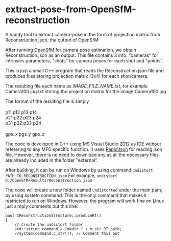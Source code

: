 # extract-pose-from-OpenSfM-reconstruction
A handy tool to extract camera-pose in the form of projection matrix from Reconstruction.json, the output of OpenSfM

After running [OpenSfM](https://github.com/mapillary/OpenSfM) for camera pose estimation, we obtain Reconstruction.json as an output. This file contains 3 info: "cameras" for intrinsics parameters, "shots" for camera poses for each shot and "points".

This is just a small C++ program that reads the Reconstruction.json file and produces files storing projection matrix (3x4) for each shot/camera. 

The resulting file each name as _IMAGE_FILE_NAME.txt_, for example Camera100.jpg.txt storing the projection matrix for the image Camera100.jpg

The format of the resulting file is simply<br>
<br>
p11 p12 p13 p14<br>
p21 p22 p23 p24<br>
p31 p32 p33 p34<br>
<br>
gps_x pgs_y gps_z<br>

The code is developed in C++ using MS Visual Studio 2012 as IDE without referering to any MFC specific function. It uses [RapidJson](http://rapidjson.org/) for reading json file. However, there is no need to download any as all the necessary files are already included in the folder "external".

After building, it can be run on Windows by using command
`undistort PATH_TO_RECONSTRUCTION.json`
For example, 
`undistort D:/OpenSfM/Results/Reconstruction.json`

The code will create a new folder named `undistorted` under the main path, by using system command. This is the only command that makes it restricted to run on Windows. However, the program will work fine on Linux just simply comments out this line:

```
bool CReconstructionStructure::produceRT()
{
	// Create the undistort folder
	std::string command = "mkdir " + m_str_RT_path;
	//system(command.c_str()); // Comment this out
```  



